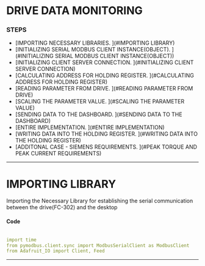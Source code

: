 # DRIVE DATA MONITORING

### STEPS
* [IMPORTING NECESSARY LIBRARIES. ](#IMPORTING LIBRARY)
* [INITIALIZING SERIAL MODBUS CLIENT INSTANCE(OBJECT). ](#INITIALIZING SERIAL MODBUS CLIENT INSTANCE(OBJECT))
* [INITIALIZING CLIENT SERVER CONNECTION. ](#INITIALIZING CLIENT SERVER CONNECTION)
* [CALCULATING ADDRESS FOR HOLDING REGISTER. ](#CALCULATING ADDRESS FOR HOLDING REGISTER)
* [READING PARAMETER FROM DRIVE. ](#READING PARAMETER FROM DRIVE)
* [SCALING THE PARAMETER VALUE. ](#SCALING THE PARAMETER VALUE)
* [SENDING DATA TO THE DASHBOARD. ](#SENDING DATA TO THE DASHBOARD)
* [ENTIRE IMPLEMENTATION. ](#ENTIRE IMPLEMENTATION)
* [WRITING DATA INTO THE HOLDING REGISTER. ](#WRITING DATA INTO THE HOLDING REGISTER)
* [ADDITONAL CASE - SIEMENS REQUIREMENTS. ](#PEAK TORQUE AND PEAK CURRENT REQUIREMENTS)

---
# IMPORTING LIBRARY

Importing the Necessary Library for establishing the serial communication between the drive(FC-302) and the desktop  
 
 
 #### Code

```yaml

import time
from pymodbus.client.sync import ModbusSerialClient as ModbusClient
from Adafruit_IO import Client, Feed

```
---

